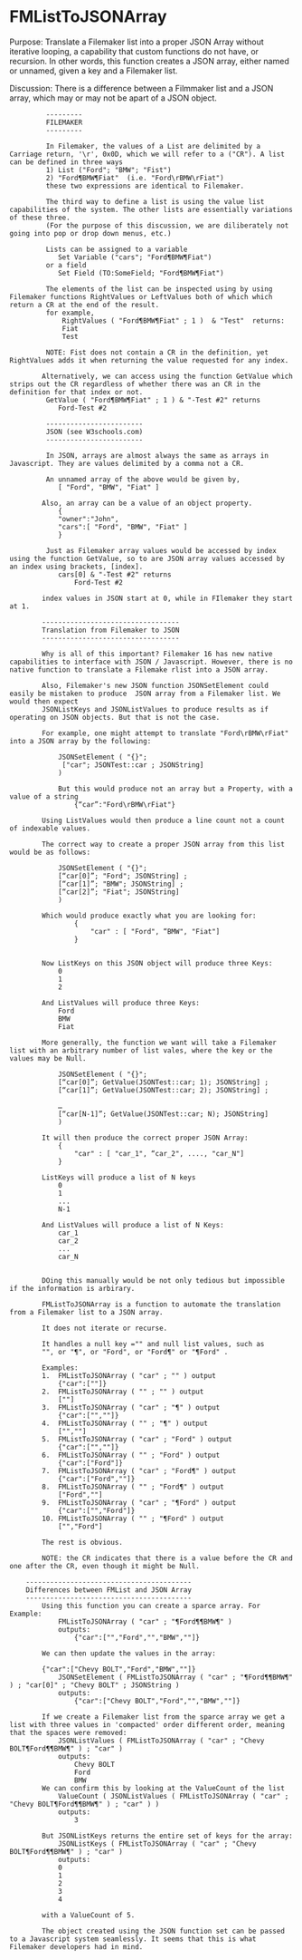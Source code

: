 # FMListToJSONArray
Purpose: Translate a Filemaker list into a proper JSON Array without iterative looping, a capability that custom functions do not have, or recursion.
		 In other words, this function creates a JSON array, either named or unnamed, given a key and a Filemaker list.


Discussion:
			 There is a difference between a Filmmaker list and a JSON array, which may or may not be apart of a JSON object. 

			 ---------
			 FILEMAKER
			 ---------

			 In Filemaker, the values of a List are delimited by a Carriage return, '\r', 0x0D, which we will refer to a ("CR"). A list can be defined in three ways
			 1) List ("Ford"; "BMW"; "Fist")
			 2) "Ford¶BMW¶Fiat"  (i.e. "Ford\rBMW\rFiat")
			 these two expressions are identical to Filemaker.
			 
			 The third way to define a list is using the value list capabilities of the system. The other lists are essentially variations of these three. 
			 (For the purpose of this discussion, we are diliberately not going into pop or drop down menus, etc.)
			 
			 Lists can be assigned to a variable 
			 	Set Variable ("cars"; "Ford¶BMW¶Fiat") 
			 or a field
			 	Set Field (TO:SomeField; "Ford¶BMW¶Fiat")
			 
			 The elements of the list can be inspected using by using Filemaker functions RightValues or LeftValues both of which which return a CR at the end of the result.
			 for example, 
				 RightValues ( "Ford¶BMW¶Fiat" ; 1 )  & "Test"  returns:
				 Fiat
				 Test
			 
			 NOTE: Fist does not contain a CR in the definition, yet RightValues adds it when returning the value requested for any index.
				 
			Alternatively, we can access using the function GetValue which strips out the CR regardless of whether there was an CR in the definition for that index or not.
			 GetValue ( "Ford¶BMW¶Fiat" ; 1 ) & "-Test #2" returns
			 	Ford-Test #2

			 ------------------------ 
			 JSON (see W3schools.com)
			 ------------------------
			 
			 In JSON, arrays are almost always the same as arrays in Javascript. They are values delimited by a comma not a CR. 
			 
			 An unnamed array of the above would be given by,
			 	[ "Ford", "BMW", "Fiat" ]
				
			Also, an array can be a value of an object property.
				{
				"owner":"John",
				"cars":[ "Ford", "BMW", "Fiat" ]
				}
			 
			 Just as Filemaker array values would be accessed by index using the function GetValue, so to are JSON array values accessed by an index using brackets, [index].
				cars[0] & "-Test #2" returns
			 		Ford-Test #2
					
			index values in JSON start at 0, while in FIlemaker they start at 1.
			
			----------------------------------
			Translation from Filemaker to JSON 
			----------------------------------
			
			Why is all of this important? Filemaker 16 has new native capabilities to interface with JSON / Javascript. However, there is no native function to translate a Filemake rlist into a JSON array.
			
			Also, Filemaker's new JSON function JSONSetElement could easily be mistaken to produce  JSON array from a Filemaker list. We would then expect
			JSONListKeys and JSONListValues to produce results as if operating on JSON objects. But that is not the case. 
			
			For example, one might attempt to translate "Ford\rBMW\rFiat" into a JSON array by the following:
			
				JSONSetElement ( "{}";
				 ["car"; JSONTest::car ; JSONString]
				)
				
				But this would produce not an array but a Property, with a value of a string 
					{“car”:"Ford\rBMW\rFiat"}
			
			Using ListValues would then produce a line count not a count of indexable values.
			
			The correct way to create a proper JSON array from this list would be as follows:
			
				JSONSetElement ( "{}";
				[“car[0]”; "Ford"; JSONString] ;
				[“car[1]”; "BMW"; JSONString] ;
				[“car[2]”; "Fiat"; JSONString] 
				)
				
			Which would produce exactly what you are looking for:
					{
						"car" : [ "Ford", “BMW", "Fiat"]
					}
					
			
			Now ListKeys on this JSON object will produce three Keys:
				0
				1
				2
			
			And ListValues will produce three Keys:
				Ford
				BMW
				Fiat
			
			More generally, the function we want will take a Filemaker list with an arbitrary number of list vales, where the key or the values may be Null.
			
				JSONSetElement ( "{}";
				[“car[0]”; GetValue(JSONTest::car; 1); JSONString] ;
				[“car[1]”; GetValue(JSONTest::car; 2); JSONString] ;

				… 
				[“car[N-1]”; GetValue(JSONTest::car; N); JSONString] 
				)
			
			It will then produce the correct proper JSON Array:
				{
					"car" : [ "car_1", “car_2", ...., "car_N"]
				}

			ListKeys will produce a list of N keys
				0
				1
				...
				N-1
				
			And ListValues will produce a list of N Keys:
				car_1
				car_2
				...
				car_N
			
			
			DOing this manually would be not only tedious but impossible if the information is arbirary.
			
			FMListToJSONArray is a function to automate the translation from a Filemaker list to a JSON array. 
			
			It does not iterate or recurse. 
			
			It handles a null key ="" and null list values, such as 
			"", or "¶", or "Ford", or "Ford¶" or "¶Ford" .
			
			Examples:
			1.	FMListToJSONArray ( "car" ; "" ) output
				{"car":[""]}
			2.	FMListToJSONArray ( "" ; "" ) output
				[""]
			3.	FMListToJSONArray ( "car" ; "¶" ) output
				{"car":["",""]}
			4.	FMListToJSONArray ( "" ; "¶" ) output
				["",""]
			5.	FMListToJSONArray ( "car" ; "Ford" ) output
				{"car":["",""]}
			6.	FMListToJSONArray ( "" ; "Ford" ) output
				{"car":["Ford"]}
			7.	FMListToJSONArray ( "car" ; "Ford¶" ) output
				{"car":["Ford",""]}
			8.	FMListToJSONArray ( "" ; "Ford¶" ) output
				["Ford",""]
			9.	FMListToJSONArray ( "car" ; "¶Ford" ) output
				{"car":["","Ford"]}
			10.	FMListToJSONArray ( "" ; "¶Ford" ) output
				["","Ford"]
			
			The rest is obvious. 
			
			NOTE: the CR indicates that there is a value before the CR and one after the CR, even though it might be Null.
			
		-----------------------------------------
		Differences between FMList and JSON Array
		-----------------------------------------	
			Using this function you can create a sparce array. For Example:
				FMListToJSONArray ( "car" ; "¶Ford¶¶BMW¶" )
				outputs:
					{"car":["","Ford","","BMW",""]}
					
			We can then update the values in the array:
			 
			{"car":["Chevy BOLT","Ford","BMW",""]}
				JSONSetElement ( FMListToJSONArray ( "car" ; "¶Ford¶¶BMW¶" ) ; "car[0]" ; "Chevy BOLT" ; JSONString ) 
				outputs:
					{"car":["Chevy BOLT","Ford","","BMW",""]}
			
			If we create a Filemaker list from the sparce array we get a list with three values in 'compacted' order different order, meaning that the spaces were removed:
				JSONListValues ( FMListToJSONArray ( "car" ; "Chevy BOLT¶Ford¶¶BMW¶" ) ; "car" )
				outputs:
					Chevy BOLT
					Ford
					BMW
			We can confirm this by looking at the ValueCount of the list
				ValueCount ( JSONListValues ( FMListToJSONArray ( "car" ; "Chevy BOLT¶Ford¶¶BMW¶" ) ; "car" ) ) 
				outputs:
					3
			
			But JSONListKeys returns the entire set of keys for the array:
				JSONListKeys ( FMListToJSONArray ( "car" ; "Chevy BOLT¶Ford¶¶BMW¶" ) ; "car" ) 
				outputs:
				0
				1
				2
				3
				4
			
			with a ValueCount of 5. 
			
			The object created using the JSON function set can be passed to a Javascript system seamlessly. It seems that this is what Filemaker developers had in mind.
